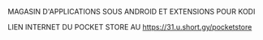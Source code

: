 MAGASIN D'APPLICATIONS SOUS ANDROID ET EXTENSIONS POUR KODI

LIEN INTERNET DU POCKET STORE AU https://31.u.short.gy/pocketstore
